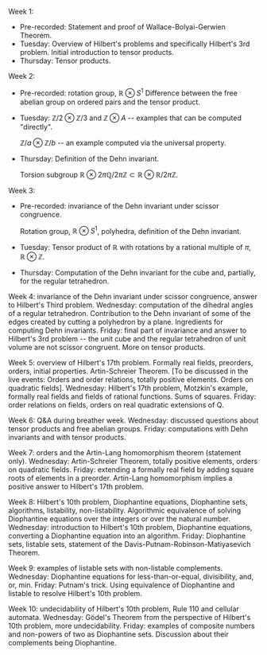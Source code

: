 Week 1:
* Pre-recorded: Statement and proof of Wallace-Bolyai-Gerwien Theorem.
* Tuesday: Overview of Hilbert's problems and specifically Hilbert's 3rd problem.  Initial introduction to tensor products.
* Thursday: Tensor products.

Week 2:
* Pre-recorded:
rotation group, $\mathbb{R} \otimes S^1$
 Difference between the free abelian group on ordered pairs and the tensor product.
* Tuesday: $\mathbb{Z}/2 \otimes \mathbb{Z}/3$ and $\mathbb{Z} \otimes A$ -- examples that can be computed "directly".

  $\mathbb{Z}/a \otimes \mathbb{Z}/b$ -- an example computed via the universal property.
* Thursday: Definition of the Dehn invariant.

  Torsion subgroup $\mathbb{R} \otimes 2\pi \mathbb{Q}/2\pi\mathbb{Z} \subset \mathbb{R} \otimes \mathbb{R}/2\pi\mathbb{Z}$.

Week 3:
* Pre-recorded:
invariance of the Dehn invariant under scissor congruence.

  Rotation group, $\mathbb{R} \otimes S^1$, polyhedra, definition of the Dehn invariant.
* Tuesday: Tensor product of $\mathbb{R}$ with rotations by a rational multiple of $\pi$, $\mathbb{R} \otimes \mathbb{Z}$.
* Thursday: Computation of the Dehn invariant for the cube and, partially, for the regular tetrahedron.

Week 4:
invariance of the Dehn invariant under scissor congruence, answer to Hilbert's Third problem.
Wednesday: computation of the dihedral angles of a regular tetrahedron.  Contribution to the Dehn invariant of some of the edges created by cutting a polyhedron by a plane. Ingredients for computing Dehn invariants.
Friday: final part of invariance and answer to Hilbert's 3rd problem -- the unit cube and the regular tetrahedron of unit volume are not scissor congruent.  More on tensor products.

Week 5:
overview of Hilbert's 17th problem. Formally real fields, preorders, orders, initial properties. Artin-Schreier Theorem. [To be discussed in the live events: Orders and order relations, totally positive elements. Orders on quadratic fields].
Wednesday: Hilbert's 17th problem, Motzkin's example, formally real fields and fields of rational functions.  Sums of squares.
Friday: order relations on fields, orders on real quadratic extensions of Q.

Week 6:
Q&A during breather week.
Wednesday: discussed questions about tensor products and free abelian groups.
Friday: computations with Dehn invariants and with tensor products.

Week 7:
orders and the Artin-Lang homomorphism theorem (statement only).
Wednesday: Artin-Schreier Theorem, totally positive elements, orders on quadratic fields.
Friday: extending a formally real field by adding square roots of elements in a preorder.  Artin-Lang homomorphism implies a positive answer to Hilbert's 17th problem.

Week 8:
Hilbert's 10th problem, Diophantine equations, Diophantine sets, algorithms, listability, non-listability.  Algorithmic equivalence of solving Diophantine equations over the integers or over the natural number.
Wednesday: introduction to Hilbert's 10th problem, Diophantine equations, converting a Diophantine equation into an algorithm.
Friday: Diophantine sets, listable sets, statement of the Davis-Putnam-Robinson-Matiyasevich Theorem.

Week 9:
examples of listable sets with non-listable complements.
Wednesday: Diophantine equations for less-than-or-equal, divisibility, and, or, min.
Friday: Putnam's trick.  Using equivalence of Diophantine and listable to resolve Hilbert's 10th problem.

Week 10:
undecidability of Hilbert's 10th problem, Rule 110 and cellular automata.
Wednesday: Gödel's Theorem from the perspective of Hilbert's 10th problem, more undecidability.
Friday: examples of composite numbers and non-powers of two as Diophantine sets.  Discussion about their complements being Diophantine.